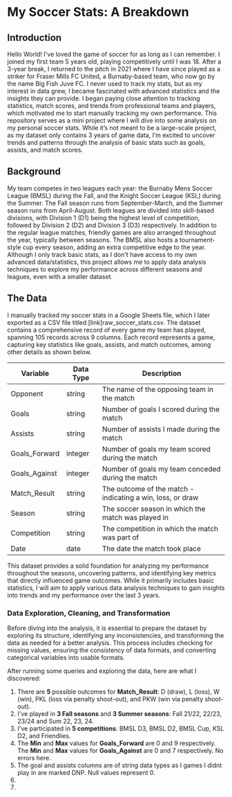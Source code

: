 # My Soccer Stats: A Breakdown

## Introduction
Hello World! I've loved the game of soccer for as long as I can remember. I joined my first team 5 years old, playing competitively until I was 18. After a 3-year break, I returned to the pitch in 2021 where I have since played as a striker for Fraser Mills FC United, a Burnaby-based team, who now go by the name Big Fish Juve FC. 
I never used to track my stats, but as my interest in data grew, I became fascinated with advanced statistics and the insights they can provide. I began paying close attention to tracking statistics, match scores, and trends from professional teams and players, which motivated me to start manually tracking my own performance. 
This repository serves as a mini project where I will dive into some analysis on my personal soccer stats. While it’s not meant to be a large-scale project, as my dataset only contains 3 years of game data, I’m excited to uncover trends and patterns through the analysis of basic stats such as goals, assists, and match scores. 

## Background
My team competes in two leagues each year: the Burnaby Mens Soccer League (BMSL) during the Fall, and the Knight Soccer League (KSL) during the Summer. The Fall season runs from September-March, and the Summer season runs from April-August. Both leagues are divided into skill-based divisions, with Division 1 (D1) being the highest level of competition, followed by Division 2 (D2) and Division 3 (D3) respectively. In addition to the regular league matches, friendly games are also arranged throughout the year, typically between seasons. The BMSL also hosts a tournament-style cup every season, adding an extra competitive edge to the year. Although I only track basic stats, as I don't have access to my own advanced data/statistics, this project allows me to apply data analysis techniques to explore my performance across different seasons and leagues, even with a smaller dataset.

## The Data
I manually tracked my soccer stats in a Google Sheets file, which I later exported as a CSV file titled [link]raw_soccer_stats.csv. The dataset contains a comprehensive record of every game my team has played, spanning 105 records across 9 columns. Each record represents a game, capturing key statistics like goals, assists, and match outcomes, among other details as shown below.

| Variable   | Data Type | Description | 
|-------------|-------------|--------------|
| Opponent | string | The name of the opposing team in the match |
| Goals      | string| Number of goals I scored during the match  |
| Assists      | string      | Number of assists I made during the match | 
| Goals_Forward      | integer      | Number of goals my team scored during the match |
| Goals_Against      | integer      | Number of goals my team conceded during the match |
| Match_Result      | string      | The outcome of the match - indicating a win, loss, or draw| 
| Season      | string      | The soccer season in which the match was played in|
| Competition      | string      | The competition in which the match was part of |
| Date      | date      | The date the match took place |

This dataset provides a solid foundation for analyzing my performance throughout the seasons, uncovering patterns, and identifying key metrics that directly influenced game outcomes. While it primarily includes basic statistics, I will aim to apply various data analysis techniques to gain insights into trends and my performance over the last 3 years.

### Data Exploration, Cleaning, and Transformation
Before diving into the analysis, it is essential to prepare the dataset by exploring its structure, identifying any inconsistencies, and transforming the data as needed for a better analysis. This process includes checking for missing values, ensuring the consistency of data formats, and converting categorical variables into usable formats.

After running some queries and exploring the data, here are what I discovered:

1. There are **5** possible outcomes for **Match_Result**: D (draw), L (loss), W (win), PKL (loss via penalty shoot-out), and PKW (win via penalty shoot-out).
2. I've played in **3 Fall seasons** and **3 Summer seasons**: Fall 21/22, 22/23, 23/24 and Sum 22, 23, 24.
3. I've participated in **5 competitions**: BMSL D3, BMSL D2, BMSL Cup, KSL D2, and Friendlies.
4. The **Min** and **Max** values for **Goals_Forward** are 0 and 9 respectively. The **Min** and **Max** values for **Goals_Against** are 0 and 7 respectively. No errors here.
5. The goal and assists columns are of string data types as I games I didnt play in are marked DNP. Null values represent 0.
6. 
7. 



















